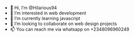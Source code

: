 - 👋 Hi, I’m @Hilarious94
- 👀 I’m interested in web development
- 🌱 I’m currently learning javascript
- 💞️ I’m looking to collaborate on web design projects 
- 📫 You can reach me via whatsapp on +2348096960249

<!---
Hilarious94/Hilarious94 is a ✨ special ✨ repository because its `README.md` (this file) appears on your GitHub profile.
You can click the Preview link to take a look at your changes.
--->
